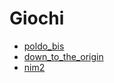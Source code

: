 # Giochi

- [poldo_bis](../../problemi/poldo_bis)
- [down_to_the_origin](../../problemi/down_to_the_origin)
- [nim2](../../problemi/nim2)
